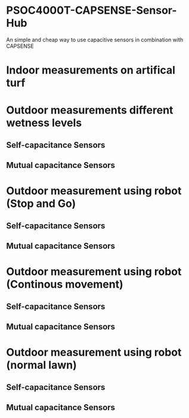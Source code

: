 # PSOC4000T-CAPSENSE-Sensor-Hub
An simple and cheap way to use capacitive sensors in combination with CAPSENSE


# Indoor measurements on artifical turf


# Outdoor measurements different wetness levels
## Self-capacitance Sensors
## Mutual capacitance Sensors

# Outdoor measurement using robot (Stop and Go)
## Self-capacitance Sensors
## Mutual capacitance Sensors

# Outdoor measurement using robot (Continous movement)
## Self-capacitance Sensors
## Mutual capacitance Sensors

# Outdoor measurement using robot (normal lawn)
## Self-capacitance Sensors
## Mutual capacitance Sensors
